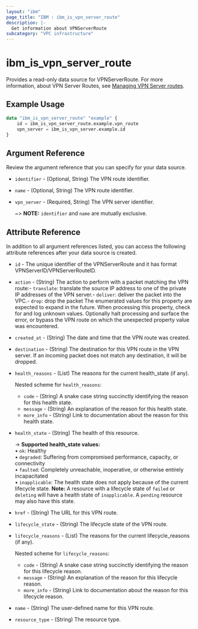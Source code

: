 ```yaml
---
layout: "ibm"
page_title: "IBM : ibm_is_vpn_server_route"
description: |-
  Get information about VPNServerRoute
subcategory: "VPC infrastructure"
---
```


# ibm_is_vpn_server_route

Provides a read-only data source for VPNServerRoute. For more information, about VPN Server Routes, see [Managing VPN Server routes](https://cloud.ibm.com/docs/vpc?topic=vpc-vpn-client-to-site-routes&interface=ui).

## Example Usage

```terraform
data "ibm_is_vpn_server_route" "example" {
	id = ibm_is_vpn_server_route.example.vpn_route
	vpn_server = ibm_is_vpn_server.example.id
}
```

## Argument Reference

Review the argument reference that you can specify for your data source.

- `identifier` - (Optional, String) The VPN route identifier.
- `name` - (Optional, String) The VPN route identifier.
- `vpn_server` - (Required, String) The VPN server identifier.

  ~> **NOTE:** `identifier` and `name` are mutually exclusive.

## Attribute Reference

In addition to all argument references listed, you can access the following attribute references after your data source is created.

- `id` - The unique identifier of the VPNServerRoute and it has format VPNServerID/VPNServerRouteID.
- `action` - (String) The action to perform with a packet matching the VPN route:- `translate`: translate the source IP address to one of the private IP addresses of the VPN server.- `deliver`: deliver the packet into the VPC.- `drop`: drop the packet The enumerated values for this property are expected to expand in the future. When processing this property, check for and log unknown values. Optionally halt processing and surface the error, or bypass the VPN route on which the unexpected property value was encountered.
- `created_at` - (String) The date and time that the VPN route was created.
- `destination` - (String) The destination for this VPN route in the VPN server. If an incoming packet does not match any destination, it will be dropped.
- `health_reasons` - (List) The reasons for the current health_state (if any).

  Nested scheme for `health_reasons`:
  - `code` - (String) A snake case string succinctly identifying the reason for this health state.
  - `message` - (String) An explanation of the reason for this health state.
  - `more_info` - (String) Link to documentation about the reason for this health state.
- `health_state` - (String) The health of this resource.

  -> **Supported health_state values:** 
    </br>&#x2022; `ok`: Healthy
    </br>&#x2022; `degraded`: Suffering from compromised performance, capacity, or connectivity
    </br>&#x2022; `faulted`: Completely unreachable, inoperative, or otherwise entirely incapacitated
    </br>&#x2022; `inapplicable`: The health state does not apply because of the current lifecycle state. 
      **Note:** A resource with a lifecycle state of `failed` or `deleting` will have a health state of `inapplicable`. A `pending` resource may also have this state.
- `href` - (String) The URL for this VPN route.
- `lifecycle_state` - (String) The lifecycle state of the VPN route.
- `lifecycle_reasons` - (List) The reasons for the current lifecycle_reasons (if any).

  Nested scheme for `lifecycle_reasons`:
  - `code` - (String) A snake case string succinctly identifying the reason for this lifecycle reason.
  - `message` - (String) An explanation of the reason for this lifecycle reason.
  - `more_info` - (String) Link to documentation about the reason for this lifecycle reason.
- `name` - (String) The user-defined name for this VPN route.
- `resource_type` - (String) The resource type.

